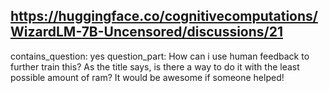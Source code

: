 ## https://huggingface.co/cognitivecomputations/WizardLM-7B-Uncensored/discussions/21

contains_question: yes
question_part: How can i use human feedback to further train this?
As the title says, is there a way to do it with the least possible amount of ram? It would be awesome if someone helped!